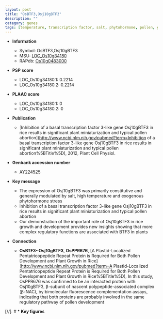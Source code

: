 ```yaml
---
layout: post
title: "OsBTF3,Osj10gBTF3"
description: ""
category: genes
tags: [temperature, transcription factor, salt, phytohormone, pollen, growth]
---
```


* **Information**  
    + Symbol: OsBTF3,Osj10gBTF3  
    + MSU: [LOC_Os10g34180](http://rice.plantbiology.msu.edu/cgi-bin/ORF_infopage.cgi?orf=LOC_Os10g34180)  
    + RAPdb: [Os10g0483000](http://rapdb.dna.affrc.go.jp/viewer/gbrowse_details/irgsp1?name=Os10g0483000)  

* **PSP score**  
    + LOC_Os10g34180.1: 0.2214 
    + LOC_Os10g34180.2: 0.2214 

* **PLAAC score**  
    + LOC_Os10g34180.1: 0 
    + LOC_Os10g34180.2: 0 

* **Publication**  
    + [Inhibition of a basal transcription factor 3-like gene Osj10gBTF3 in rice results in significant plant miniaturization and typical pollen abortion](http://www.ncbi.nlm.nih.gov/pubmed?term=Inhibition of a basal transcription factor 3-like gene Osj10gBTF3 in rice results in significant plant miniaturization and typical pollen abortion%5BTitle%5D), 2012, Plant Cell Physiol.

* **Genbank accession number**  
    + [AY224525](http://www.ncbi.nlm.nih.gov/nuccore/AY224525)

* **Key message**  
    + The expression of Osj10gBTF3 was primarily constitutive and generally modulated by salt, high temperature and exogenous phytohormone stress
    + Inhibition of a basal transcription factor 3-like gene Osj10gBTF3 in rice results in significant plant miniaturization and typical pollen abortion
    + Our demonstration of the important role of Osj10gBTF3 in rice growth and development provides new insights showing that more complex regulatory functions are associated with BTF3 in plants

* **Connection**  
    + __OsBTF3~Osj10gBTF3__, __OsPPR676__, [A Plastid-Localized Pentatricopeptide Repeat Protein is Required for Both Pollen Development and Plant Growth in Rice](http://www.ncbi.nlm.nih.gov/pubmed?term=A Plastid-Localized Pentatricopeptide Repeat Protein is Required for Both Pollen Development and Plant Growth in Rice%5BTitle%5D),  In this study, OsPPR676 was confirmed to be an interacted protein with Osj10gBTF3, β-subunit of nascent polypeptide-associated complex (β-NAC), by bimolecular fluorescence complementation assays, indicating that both proteins are probably involved in the same regulatory pathway of pollen development

[//]: # * **Key figures**  


